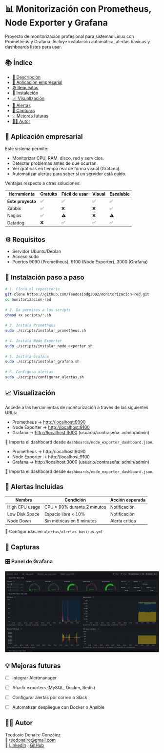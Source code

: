 # 📊 Monitorización con Prometheus, Node Exporter y Grafana

Proyecto de monitorización profesional para sistemas Linux con Prometheus y Grafana. Incluye instalación automática, alertas básicas y dashboards listos para usar.

## 📚 Índice

- [📌 Descripción](#descripción)
- [🏢 Aplicación empresarial](#aplicación-empresarial)
- [⚙️ Requisitos](#requisitos)
- [🚀 Instalación](#instalación)
- [📈 Visualización](#visualización)
- [📢 Alertas](#alertas)
- [📸 Capturas](#capturas)
- [💡 Mejoras futuras](#mejoras-futuras)
- [👨‍💻 Autor](#autor)

## 🏢 Aplicación empresarial

Este sistema permite:

- Monitorizar CPU, RAM, disco, red y servicios.
- Detectar problemas antes de que ocurran.
- Ver gráficas en tiempo real de forma visual (Grafana).
- Automatizar alertas para saber si un servidor está caído.

Ventajas respecto a otras soluciones:

| Herramienta      | Gratuito | Fácil de usar | Visual | Escalable |
|------------------|----------|----------------|--------|-----------|
| **Este proyecto**| ✅       | ✅             | ✅     | ✅        |
| Zabbix           | ✅       | ❌             | ❌     | ✅        |
| Nagios           | ✅       | ⚠️             | ❌     | ⚠️        |
| Datadog          | ❌       | ✅             | ✅     | ✅        |


## ⚙️ Requisitos

- Servidor Ubuntu/Debian
- Acceso sudo
- Puertos 9090 (Prometheus), 9100 (Node Exporter), 3000 (Grafana)


## 🚀 Instalación paso a paso

```bash
# 1. Clona el repositorio
git clone https://github.com/Teodosiodg2002/monitorizacion-red.git
cd monitorizacion-red

# 2. Da permisos a los scripts
chmod +x scripts/*.sh

# 3. Instala Prometheus
sudo ./scripts/instalar_prometheus.sh

# 4. Instala Node Exporter
sudo ./scripts/instalar_node_exporter.sh

# 5. Instala Grafana
sudo ./scripts/instalar_grafana.sh

# 6. Configura alertas
sudo ./scripts/configurar_alertas.sh
```

## 📈 Visualización

Accede a las herramientas de monitorización a través de las siguientes URLs:

- Prometheus → [http://localhost:9090](http://localhost:9090)
- Node Exporter → [http://localhost:9100](http://localhost:9100)
- Grafana → [http://localhost:3000](http://localhost:3000) (usuario/contraseña: admin/admin)

🔄 Importa el dashboard desde `dashboards/node_exporter_dashboard.json`.

- Prometheus → http://localhost:9090
- Node Exporter → http://localhost:9100
- Grafana → http://localhost:3000 (usuario/contraseña: admin/admin)

🔄 Importa el dashboard desde `dashboards/node_exporter_dashboard.json`.


## 📢 Alertas incluidas

| Nombre            | Condición                    | Acción esperada |
|-------------------|------------------------------|------------------|
| High CPU usage    | CPU > 90% durante 2 minutos   | Notificación     |
| Low Disk Space    | Espacio libre < 10%           | Notificación     |
| Node Down         | Sin métricas en 5 minutos     | Alerta crítica   |

📁 Configuradas en `alertas/alertas_basicas.yml`


## 📸 Capturas

### 🎛️ Panel de Grafana
![Panel Grafana](screenshots/Dashboard.png)


## 💡 Mejoras futuras

- [ ] Integrar Alertmanager
- [ ] Añadir exporters (MySQL, Docker, Redis)
- [ ] Configurar alertas por correo o Slack
- [ ] Automatizar despliegue con Docker o Ansible


## 👨‍💻 Autor

Teodosio Donaire González  
📧 teodonaire@gmail.com  
🔗 [LinkedIn](https://www.linkedin.com/in/teodosio-donaire-gonz%C3%A1lez-b94251316/) | [GitHub](https://github.com/Teodosiodg2002)
